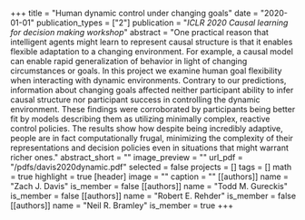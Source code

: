 +++
title = "Human dynamic control under changing goals"
date = "2020-01-01"
publication_types = ["2"]
publication = "_ICLR 2020 Causal learning for decision making workshop_"
abstract = "One practical reason that intelligent agents might learn to represent causal structure is that it enables flexible adaptation to a changing environment. For example, a causal model can enable rapid generalization of behavior in light of changing circumstances or goals. In this project we examine human goal flexibility when interacting with dynamic environments. Contrary to our predictions, information about changing goals affected neither participant ability to infer causal structure nor participant success in controlling the dynamic environment. These findings were corroborated by participants being better fit by models describing them as utilizing minimally complex, reactive control policies. The results show how despite being incredibly adaptive, people are in fact computationally frugal, minimizing the complexity of their representations and decision policies even in situations that might warrant richer ones."
abstract_short = ""
image_preview = ""
url_pdf = "/pdfs/davis2020dynamic.pdf"
selected = false
projects = []
tags = []
math = true
highlight = true
[header]
image = ""
caption = ""
[[authors]]
	name = "Zach J. Davis"
	is_member = false
[[authors]]
	name = "Todd M. Gureckis"
	is_member = false
[[authors]]
	name = "Robert E. Rehder"
	is_member = false
[[authors]]
	name = "Neil R. Bramley"
	is_member = true
+++
